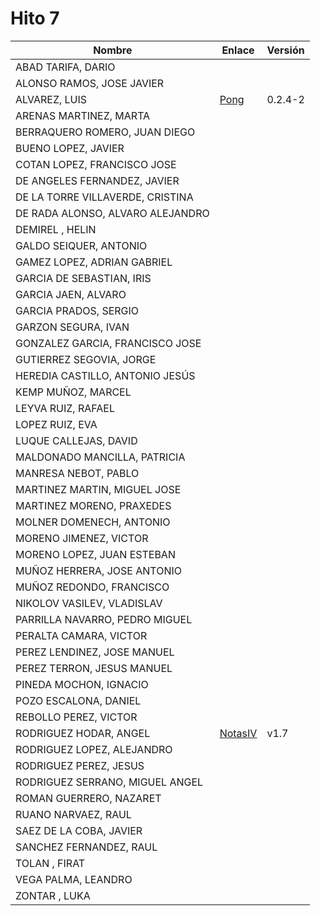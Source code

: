 # Hito 7

| Nombre | Enlace | Versión |
|--------|--------|---------|
|ABAD TARIFA, DARIO | | |
|ALONSO RAMOS, JOSE JAVIER | | |
|ALVAREZ, LUIS | [Pong](https://github.com/lag2k/pong) | 0.2.4-2 |
|ARENAS MARTINEZ, MARTA| | |
|BERRAQUERO ROMERO, JUAN DIEGO | | |
|BUENO LOPEZ, JAVIER | | |
|COTAN LOPEZ, FRANCISCO JOSE | | |
|DE ANGELES FERNANDEZ, JAVIER | | |
|DE LA TORRE VILLAVERDE, CRISTINA | | |
|DE RADA ALONSO, ALVARO ALEJANDRO | | |
|DEMIREL , HELIN | | |
|GALDO SEIQUER, ANTONIO | | |
|GAMEZ LOPEZ, ADRIAN GABRIEL | | |
|GARCIA DE SEBASTIAN, IRIS | | |
|GARCIA JAEN, ALVARO | | |
|GARCIA PRADOS, SERGIO | | |
|GARZON SEGURA, IVAN | | |
|GONZALEZ GARCIA, FRANCISCO JOSE | | |
|GUTIERREZ SEGOVIA, JORGE | | |
|HEREDIA CASTILLO, ANTONIO JESÚS| | |
|KEMP MUÑOZ, MARCEL | | |
|LEYVA RUIZ, RAFAEL | | |
|LOPEZ RUIZ, EVA | | |
|LUQUE CALLEJAS, DAVID | | |
|MALDONADO MANCILLA, PATRICIA | | |
|MANRESA NEBOT, PABLO | | |
|MARTINEZ MARTIN, MIGUEL JOSE | | |
|MARTINEZ MORENO, PRAXEDES | | |
|MOLNER DOMENECH, ANTONIO | | |
|MORENO JIMENEZ, VICTOR | | |
|MORENO LOPEZ, JUAN ESTEBAN | | |
|MUÑOZ HERRERA, JOSE ANTONIO | | |
|MUÑOZ REDONDO, FRANCISCO | | |
|NIKOLOV VASILEV, VLADISLAV | | |
|PARRILLA NAVARRO, PEDRO MIGUEL | | |
|PERALTA CAMARA, VICTOR | | |
|PEREZ LENDINEZ, JOSE MANUEL | | |
|PEREZ TERRON, JESUS MANUEL | | |
|PINEDA MOCHON, IGNACIO | | |
|POZO ESCALONA, DANIEL | | |
|REBOLLO PEREZ, VICTOR | | |
|RODRIGUEZ HODAR, ANGEL | [NotasIV](https://github.com/angelhodar/NotasIV) | v1.7 |
|RODRIGUEZ LOPEZ, ALEJANDRO | | |
|RODRIGUEZ PEREZ, JESUS | | |
|RODRIGUEZ SERRANO, MIGUEL ANGEL | | |
|ROMAN GUERRERO, NAZARET | | |
|RUANO NARVAEZ, RAUL | | |
|SAEZ DE LA COBA, JAVIER | | |
|SANCHEZ FERNANDEZ, RAUL | | |
|TOLAN , FIRAT | | |
|VEGA PALMA, LEANDRO | | |
|ZONTAR , LUKA | | |
